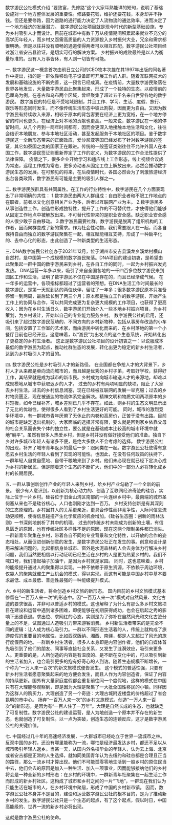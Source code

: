 数字游民公社模式介绍
“要致富，先修路”这个大家耳熟能详的短句，说明了基础设施对一个地方整体发展的重要性。修路要花钱，维护还要花钱，本身却并不挣钱。但还是要修路，因为道路的通行能力决定了人流物流的通达效率，进而决定了一个地方经济的发展潜力。
数字游民公社项目就是现今时代的新型基础设施，专为乡村吸引人才而设计。目前在城市中有数千万从疫情期间积累起来就业不充分的高学历年轻人，而乡村又亟需高质量的人力资源投入乡村振兴大业，冗余和需求都很明确。但是以往并没有顺畅的通道使得两者可以相互匹配。数字游民公社项目经过浙江省安吉县验证，是切实可行的解决方案。
乡村振兴的成败最终是以人为衡量标准的。没有人万事皆休，有人则一切皆有可能。

一.
数字游民这一概念首次由前日立公司的CEO牧本次雄在其1997年出版的同名著作中提出，指的是一群依靠移动电子设备即可开展工作的人群。随着互联网技术的发展和基础设施的不断完善，这一预言已经成真。在疫情前，大量数字游民聚落在世界各地发生，大量数字游民由此聚集起来，形成了一个独特的生态。以疫情前的巴厘岛为例，在苍古和乌布两个区域，曾经聚集了超过五千名来自世界各地的数字游民。
数字游民的特征是不受地域限制，并且工作、学习、生活、度假、旅行、娱乐等形态同时发生，而不像传统生活形态中彼此割裂，因而更为自由。又因为数字游民有持续收入来源，相较于原本的背包客要在经济上更为宽裕，在一个地方停留的时间也更久，在经济上对本地的贡献也更高。一般来说，数字游民在一地的停留时间，从几个月到一两年时间都有，因而会更深入地接触本地生活和文化，往往会结识本地朋友、参与本地社区活动，甚至发起服务于本地社区的项目。鉴于数字游民这一全新形态带来的正面效应，爱沙尼亚等国已经发布了针对数字游民的签证，其它如泰国之类的国家正在跟进。传统的一般签证类别往往不允许外国人在本国工作，数字游民签证则重新界定了工作的定义，为数字游民的工作合法性提供了法律保障。
疫情之下，很多企业开始学习和适应线上工作形态，线上视频会议成为常态，远程工作成为常态，更多劳动者从固定工位上解放出来，必然会推动数字游民生态的发展。在可预见的将来，在后疫情时代，各国必然会为了刺激旅游经济出台各类政策，数字游民有可能是主要的吸引人群之一。

二.
数字游民族群具有共同属性。在工作的行业特性中，数字游民在几个方面表现出了非常明确的共性：
1.数字游民由两大人群组成：自由职业者和不限工作地点的在职者。前者以文化创意相关产业为多，后者以互联网产业为主。
2.数字游民多从事创造性工作。创造性形成独特性，提升了工作的不可替代性，才使得他们能够从固定工作地点中被解放出来。不可替代性带来的是职业安全感。缺乏职业安全感的人很少敢于自由移动。
3.数字游民需要社群。数字游民是脱离了组织机构的工作者，因而聚群变成了新的需求。作为社会性动物，我们需要跟人在一起，而各自保持自由而独立的数字游民聚集在一起，相互赋能相互支持，形成了一种扁平化的、去中心化的形态，由此创造了一种新类型的生活形态。

三.
DNA数字游民公社创办于2021年12月，位于湖州市安吉县溪龙乡溪龙村横山自然村，是中国第一个成规模的数字游民聚落。DNA项目的建设初衷，是希望由此聚集起一群中国的数字游民来到乡村，在各自工作的同时，一起为乡村振兴发光发热。
DNA运营一年多以来，吸引了来自全国各地的一千四百多位数字游民来到园区工作和生活，证明了数字游民不仅在中国是存在的，而且已经渐成气候。
在一年多的运营中，各项指标都超过了运营者的预想。在DNA生活工作时间最长的数字游民，是第一天就到达的两位伙伴，留驻了一年多；很多数字游民原本只准备停留一到两周，最后延长到了两三个月；原本都是独立工作的数字游民，开始产生工作上的协同与合作，可以共同完成更为复杂更大规模的工作项目，也获得了更高收入；因为在乡村生活日久，数字游民们开始介入一些本地乡村振兴项目，为乡村策划，为乡村设计，开始以自己的专业能力服务乡村。
数字游民公社的启用，还吸引来了超过数字游民范畴的、不同方向的乡村新物种，包括从事房车改造的小车间，包括安置了工作室的艺术家，而由游民中转化而来的、在乡村落地的第一个小餐厅目前也已经开业。这意味着，以“游民”为出发点的这个生态系统，开始转化出了更稳定的乡村生活者。
这正是数字游民公社项目的设计初衷之一：以说服成本最低的数字游民为起点，推动社群生态的发展，转化出更为稳定的新乡村生活者，达到为乡村吸引人才的目的。

四.
数字游民公社是乡村吸引人才的新路径。
在全国都在争抢人才的大背景下，乡村人才从来都是单向流向城市的，而且越是优秀的乡村子弟，考取好学校，获得好工作，其结果就是成为城市的新市民。乡村成为向城市输送人才的来源地，却难以成规模地从城市中获取返乡的人才。
过去的乡村有两项明显的缺项，阻止了大家去乡村生活。过去的乡村信息闭塞，现在已经被互联网的发展一举克服；过去的乡村物资匮乏，现在被通达的物流体系完全解决。精神文明和物质文明两项原本的乡村短板，如今已经补齐，城乡差别已几乎不存在。如此，则乡村的生态文明显示出了无比的优越性，使得很多人看到了乡村生活更好的可能。
同时，城市的激烈竞争环境中，有一群城市青年厌倦了无休止的内卷和高房价，正苦于没有出路。目前的城市是缺乏退出机制的，大家面临的选择非常有限，要么就是回到家乡依靠父母的社会关系而丧失个体的独立性，要么就是在基础成本比较高的城市环境中就地“躺平”。虽然有很多人热爱乡村，但是乡村并没有做好接受他们的准备。独自下乡对许多城市年轻人有诸多不便，是绝大多数人不会考虑的选择。
数字游民公社的出现，补齐了城市青年返乡的最后一步：跟同类在一起。数字游民公社使得有意愿去乡村生活的年轻人看到了实现的可能性。也因此，在没有任何政策的扶持下，一群年轻人自觉自愿地、自带干粮地来到了乡村。他们未必现在就已经下定决心成为乡村的新居民，但是随着这个生态的不断扩大，他们中的一部分人必将转化成乡村的长期居民。

五.
一群从事创新创作产业的年轻人来到乡村，给乡村产业勾勒了一个全新的前景。
很少有人意识到，以创新为核心动力的、创造了互联网经济奇迹的硅谷，实际上位于一片乡村。硅谷位于旧金山湾区南部的一片连绵乡村中，最南端的城市圣何塞从来也不是硅谷核心，人口也刚刚才达到一百万。
乡村支持创新是有其深刻的生态原理的。乡村因其人的关系更亲近，更具合作性而非竞争性，人际间信息流动更顺畅，使得信息碰撞产生化学反应的机会增加。《硅谷生态圈：创新的雨林法则》一书深刻地剖析了其中的机理。
过去的传统乡村未能成为创新的土壤，有信息匮乏的原因，也有传统社区多样性不足的原因，现在这两个限制条件都已消失。一群新青年聚集在乡村，带着各自不同的专业背景和文化特性，以开放的合作的姿态相处，从而促进创新创意的发生，是数字游民公社正在发生的事。创意和设计是用来解决问题的，比起相信身处城市、窗外是水泥森林的人会去身体力行解决乡村问题，我们当然更相信以行动证明已经生活在乡村的人是更为热爱乡村的。我们不喊口号，我们撸起袖子加油干，是因为乡村就是家园。
同时，这也意味着，乡村的能级提升通过人的聚集得以实现。一种不依赖于原生资源，不依赖于周边环境，仅靠人的聚集就催生产业机会的模式，得以实现。而这有可能是中国乡村中基本要求最低、成本最低、普适性最强的一种能级提升模式。

六.
乡村的新生活者，将会创造乡村文旅的新形态。
国内目前的乡村文旅模式基本停留在“一百万人来一次”的形态中。因“一百万人来一次”模式对自然风景、文化古迹的要求很高，并非可以普适乡村的模式。这也解释了为什么有那么多乡村文旅项目在建设和运营中遇到诸多困难，即便能够在初期获得成功，也会在后起之秀的影响下迅速衰退。求出位、求网红的心态，实则是为了弥补在自然风光和文化古迹分量上的不足，试图通过人造吸引力带来游客消费。
乡村新生活者带来的是完全不同的逻辑：让人成为核心吸引力。一群以不同形态生活着的人，传统上就构成了旅游度假的重要目的地属性，比如西双版纳、湘西、南疆，都是人文超过了风光的旅行度假目的地。一群新乡村生活者，很多人本身即是内容创作者，他们的自媒体首先吸引到了他们的朋友、同事等直接社会关系，又发生了涟漪效应，吸引来更多人。更重要的是，人所创造的内容是有温度的、是不断在变化中的，可以吸引到新的生活者加入，也会吸引更多的抱有好奇心的人到访。随着生态规模不断增长，一个称为“一万人来一百次”的新文旅模式便告发生。
这个模式的普适性强，只要有新乡村生活者愿意聚集起来的地方便会发生，而且人作为内容创造者，保证了内容的持续更新。国外有大量家庭度假都会重复前往同一个度假地，这样的模式在中国只有在大理能够观察到，即是因为大理是聚集了一大批全国性移民的小镇。同样因为这群人的购买力，大理创造了另一个奇迹：大理古城附近楼盘的价格超过了省会昆明的市中心。
扬弃“一百万人来一次”的乡村文旅模式，创造“一万人来一百次”的新形态，是因为有“一百人住了一万年”。大理是自然长成的生态，也就缺乏了可复制性。数字游民公社的建设运营，是人为地创造一个原本并不存在的新生态，也就创造了可复制性。以一点为突破，创造生态的连锁反应，这才是数字游民公社的关键价值。

七.
中国经过几十年的高速经济发展，一大群城市已经屹立于世界一流城市之林。反观中国的乡村，还没有哪里能称为一流，哪怕是经济最发达乡村，都还不足以从城市吸引年轻人返乡。当某一天，从国内外名校毕业的年轻人，认为去上海、北京或者安吉都是正常的人生选择，就如同美国青年认为去纽约和硅谷都是合理且正当的路径，那么一流乡村才算出现。他们不可能孤零零地生活到一般乡村的原住民当中去，他们会去的原因是加入一种生活、加入一项事业，因而能够接纳他们的乡村将会是一种全新的乡村形态：在乡村的环境中，一群新青年社聚集在一起生活工作而形成的新乡村社区。这构成了城市和乡村之间的一片“飞地”，一群现在我们认为只能生活在城市的人，在乡村环境中聚居，形成了中国的乡村新市镇。
因而，数字游民公社本身并不是目的，建设和运营数字游民公社的根本目的，是为了推动新乡村的发生。数字游民公社只是一个生态的起点，有了这个起点，假以时日，中国高能级的、世界一流的新乡村必将出现。

这就是数字游民公社的使命。


